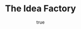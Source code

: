 ---
title: "The Idea Factory"
bookCover: "/assets/book-covers/the-idea-factory.jpg"
slug: "the-idea-factory"
bookAuthor: "Jon Gertner"
rating: 10
done: false
tags: []
detailedNotes: false
amazonLink: ""
author:
  name: Rico Trebeljahr
  picture: "/assets/blog/profile.jpeg"
---